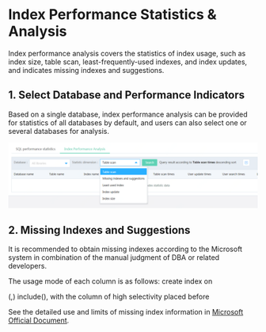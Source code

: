 # Index Performance Statistics & Analysis
Index performance analysis covers the statistics of index usage, such as index size, table scan, least-frequently-used indexes, and index updates, and indicates missing indexes and suggestions.

## 1. Select Database and Performance Indicators
Based on a single database, index performance analysis can be provided for statistics of all databases by default, and users can also select one or several databases for analysis.

![索引性能1](../../../../../image/RDS/Index-Performance-1.png)

## 2. Missing Indexes and Suggestions
It is recommended to obtain missing indexes according to the Microsoft system in combination of the manual judgment of DBA or related developers.

The usage mode of each column is as follows: create index <index name> on <table name>(<equal column>,<unequal column>) include(<included column>), with the column of high selectivity placed before

See the detailed use and limits of missing index information in [Microsoft Official Document](https://docs.microsoft.com/zh-cn/previous-versions/sql/sql-server-2008/ms345417\(v%3dsql.100\)).

